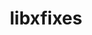 ---
title: "libxfixes"
layout: cache
categories: [package, v0.18.1]
meta: {"versions": ["5.0.2"], "compilers": ["gcc@=7.5.0"], "oss": ["ubuntu18.04"], "platforms": ["linux"], "targets": ["x86_64"], "stacks": ["data-vis-sdk", "root"], "num_specs": 1, "num_specs_by_stack": {"root": 1, "data-vis-sdk": 1}}
spec_details: [{"hash": "xjitwcn2lq2yc7ujfpxz3ml3odrmai6o", "compiler": "gcc@=7.5.0", "versions": ["5.0.2"], "os": "ubuntu18.04", "platform": "linux", "target": "x86_64", "variants": [], "stacks": ["root", "data-vis-sdk"], "size": "-", "tarball": "https://binaries.spack.io/releases/v0.18.1/build_cache/linux-ubuntu18.04-x86_64/gcc-7.5.0/libxfixes-5.0.2/linux-ubuntu18.04-x86_64-gcc-7.5.0-libxfixes-5.0.2-xjitwcn2lq2yc7ujfpxz3ml3odrmai6o.spack"}]
---